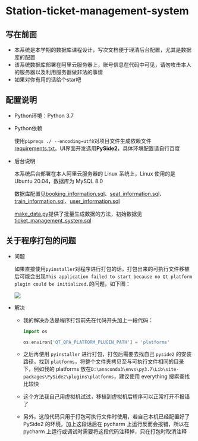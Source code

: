 # Station-ticket-management-system
## 写在前面
- 本系统是本学期的数据库课程设计，写次文档便于理清后台配置，尤其是数据库的配置
- 该系统数据库部署在阿里云服务器上，账号信息在代码中可见，请勿攻击本人的服务器以及利用服务器做非法的事情
- 如果对你有用的话给个star吧

## 配置说明
- Python环境：Python 3.7
- Python依赖

    使用`pipreqs ./ --encoding=utf8`对项目文件生成依赖文件[requirements.txt](requirements.txt)。UI界面开发选用**PySide2**，具体环境配置请自行百度

- 后台说明

    本系统后台部署在本人阿里云服务器的 Linux 系统上，Linux 使用的是 Ubuntu 20.04，数据库为 MySQL 8.0

    数据库配置见[booking_information.sql](sql/structure/booking_information.sql)、[seat_information.sql](sql/structure/seat_information.sql)、[train_information.sql](sql/structure/train_information.sql)、[user_information.sql](sql/structure/user_information.sql)

    [make_data.py](make_data.py)提供了批量生成数据的方法，初始数据见[ticket_management_system.sql](sql/all_data/ticket_management_system.sql)

## 关于程序打包的问题

- 问题
  
    如果直接使用`pyinstaller`对程序进行打包的话，打包出来的可执行文件移植后可能会出现`This application failed to start because no Qt platform plugin could be initialized.`的问题，如下图：
        
    ![](https://cdn.jsdelivr.net/gh/Country-If/Typora-images/img/20220110181354.png)

- 解决

    - 我的解决办法是程序打包前先在代码开头加上一段代码：
    
      ```python
      import os
      
      os.environ['QT_QPA_PLATFORM_PLUGIN_PATH'] = 'platforms'
      ```
    
    - 之后再使用 `pyinstaller` 进行打包，打包后需要去找自己 `pyside2` 的安装路径，找到 `platforms`，将整个文件夹拷贝至与可执行文件相同的目录下，例如我的 platforms 放在`D:\anaconda3\envs\py3.7\Lib\site-packages\PySide2\plugins\platforms`，建议使用 everything 搜索查找比较快

    - 这个方法我自己用虚拟机试过，移植到虚拟机后程序可以正常打开不报错了

    - 另外，这段代码只用于打包可执行文件时使用，若自己本机已经配置好了 PySide2 的环境，加上这段话后在 pycharm 上运行反而会报错，所以在 pycharm 上运行或调试时需要将这段代码注释掉，只在打包时取消注释

